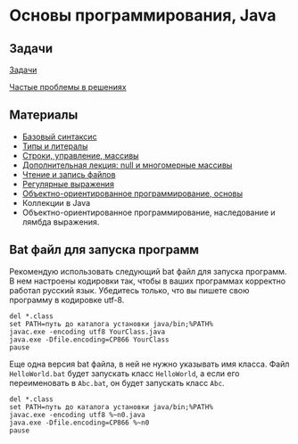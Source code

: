 # Основы программирования, Java

## Задачи

[Задачи](tasks.md)

[Частые проблемы в решениях](common-mistakes.md)

## Материалы
* [Базовый синтаксис](basic-syntax.md)
* [Типы и литералы](lecture1-types-literals.md)
* [Строки, управление, массивы](lecture2-strings-if-for-functions-arrays.md)
* [Дополнительная лекция: null и многомерные массивы](null-and-multidimensional-arrays.md)
* [Чтение и запись файлов](lecture3-io.md)
* [Регулярные выражения](lecture4-regexp.md)
* [Объектно-ориентированное программирование, основы](oop)
* Коллекции в Java
* Объектно-ориентированное программирование, наследование и
лямбда выражения.

## Bat файл для запуска программ
Рекомендую использовать следующий bat файл для запуска программ. В нем настроены кодировки так, чтобы в ваших программах
корректно работал русский язык. Убедитесь только, что вы пишете свою программу в кодировке utf-8.

    del *.class
    set PATH=путь до каталога установки java/bin;%PATH%
    javac.exe -encoding utf8 YourClass.java
    java.exe -Dfile.encoding=CP866 YourClass
    pause

Еще одна версия bat файла, в ней не нужно указывать имя класса. Файл `HelloWorld.bat` будет запускать класс `HelloWorld`,
а если его переименовать в `Abc.bat`, он будет запускать класс `Abc`.

    del *.class
    set PATH=путь до каталога установки java/bin;%PATH%
    javac.exe -encoding utf8 %~n0.java
    java.exe -Dfile.encoding=CP866 %~n0
    pause
